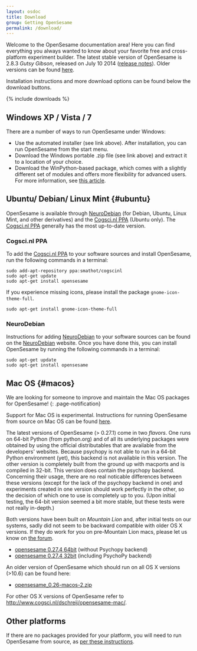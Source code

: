 ```yaml
---
layout: osdoc
title: Download
group: Getting OpenSesame
permalink: /download/
---
```


Welcome to the OpenSesame documentation area! Here you can find everything you always wanted to know about your favorite free and cross-platform experiment builder. The latest stable version of OpenSesame is 2.8.3 *Gutsy Gibson*, released on July 10 2014 ([release notes]). Older versions can be found [here][archive].

Installation instructions and more download options can be found below the download buttons.

{% include downloads %}

## Windows XP / Vista / 7

There are a number of ways to run OpenSesame under Windows:

- Use the automated installer (see link above). After installation, you can run OpenSesame from the start menu.
- Download the Windows portable .zip file (see link above) and extract it to a location of your choice.
- Download the WinPython-based package, which comes with a slightly different set of modules and offers more flexibility for advanced users. For more information, see [this article][python-portable].

## Ubuntu/ Debian/ Linux Mint {#ubuntu}

OpenSesame is available through [NeuroDebian] (for Debian, Ubuntu, Linux Mint, and other derivatives) and the [Cogsci.nl PPA] (Ubuntu only). The [Cogsci.nl PPA] generally has the most up-to-date version.

### Cogsci.nl PPA

To add the [Cogsci.nl PPA] to your software sources and install OpenSesame, run the following commands in a terminal:

	sudo add-apt-repository ppa:smathot/cogscinl
	sudo apt-get update
	sudo apt-get install opensesame

If you experience missing icons, please install the package `gnome-icon-theme-full`.

	sudo apt-get install gnome-icon-theme-full

### NeuroDebian

Instructions for adding [NeuroDebian] to your software sources can be found on the [NeuroDebian] website. Once you have done this, you can install OpenSesame by running the following commands in a terminal:

	sudo apt-get update
	sudo apt-get install opensesame

## Mac OS {#macos}

We are looking for someone to improve and maintain the Mac OS packages for OpenSesame!
{: .page-notification}

Support for Mac OS is experimental. Instructions for running OpenSesame from source on Mac OS can be found [here][macos-running-from-source].

The latest versions of OpenSesame (> 0.27.1) come in two *flavors*. One runs on 64-bit Python (from python.org) and of all its underlying packages were obtained by using the official distributables that are available from the developers' websites. Because psychopy is not able to run in a 64-bit Python environment (yet), this backend is not available in this version. The other version is completely built from the ground up with macports and is compiled in 32-bit. This version does contain the psychopy backend. Concerning their usage, there are no real noticable differences between these versions (except for the lack of the psychopy backend in one) and experiments created in one version should work perfectly in the other, so the decision of which one to use is completely up to you. (Upon initial testing, the 64-bit version seemed a bit more stable, but these tests were not really in-depth.)

Both versions have been built on *Mountain Lion* and, after initial tests on our systems, sadly did not seem to be backward compatible with older OS X versions. If they do work for you on pre-Mountain Lion macs, please let us know on [the forum](http://forum.cogsci.nl).

- [opensesame 0.27.4 64bit][macos-package-0.27.4-64bit] (without Psychopy backend)
- [opensesame 0.27.4 32bit][macos-package-0.27.4-32bit] (including PsychoPy backend)

An older version of OpenSesame which should run on all OS X versions (>10.6) can be found here:

- [opensesame_0.26-macos-2.zip][macos-package-0.26]

For other OS X versions of OpenSesame refer to <http://www.cogsci.nl/dschreij/opensesame-mac/>.

## Other platforms

If there are no packages provided for your platform, you will need to run OpenSesame from source, as [per these instructions][running-from-source].

[archive]: http://files.cogsci.nl/software/opensesame/
[macos-package-0.26]: http://files.cogsci.nl/software/opensesame/opensesame_0.26-macos-2.zip
[macos-package-0.27.4-64bit]: http://www.cogsci.nl/dschreij/opensesame-mac/opensesame-0.27.4-macos-x86_64-1.dmg
[macos-package-0.27.4-32bit]: http://www.cogsci.nl/dschreij/opensesame-mac/opensesame-0.27.4-macos-i386-1.dmg
[macos-running-from-source]: /getting-opensesame/running-from-source#macos
[ppa-cogscinl]: https://launchpad.net/~smathot/+archive/cogscinl
[running-from-source]: /getting-opensesame/running-from-source
[neurodebian]: http://neuro.debian.net/
[python-portable]: /getting-opensesame/running-with-python-portable/
[release notes]: /notes/2.8.3
[cogsci.nl ppa]: https://launchpad.net/~smathot/+archive/cogscinl
[neurodebian]: http://neuro.debian.net/
